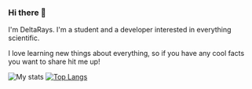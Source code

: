 ### Hi there 👋

I'm DeltaRays. I'm a student and a developer interested in everything scientific.

I love learning new things about everything, so if you have any cool facts you want to share hit me up!

![My stats](https://github-readme-stats.vercel.app/api?username=deltarays&show_icons=true&count_private=true)
[![Top Langs](https://github-readme-stats.vercel.app/api/top-langs/?username=deltarays&langs_count=8)](https://github.com/anuraghazra/github-readme-stats)
<!--
**DeltaRays/deltarays** is a ✨ _special_ ✨ repository because its `README.md` (this file) appears on your GitHub profile.

Here are some ideas to get you started:

- 🔭 I’m currently working on ...
- 🌱 I’m currently learning ...
- 👯 I’m looking to collaborate on ...
- 🤔 I’m looking for help with ...
- 💬 Ask me about ...
- 📫 How to reach me: ...
- 😄 Pronouns: ...
- ⚡ Fun fact: ...
-->
